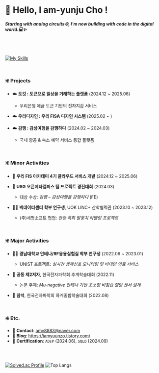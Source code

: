 # 🫧 Hello, I am-yunju Cho !
##### *Starting with analog circuits⚙️, I'm now building with code in the digital world.💻✨*

<br>
<br>

[![My Skills](https://skillicons.dev/icons?i=cpp,ts,js,react,mysql,java,nextjs&theme=light&perline=7)](https://skillicons.dev)

<br>

### ❇️ Projects
  
- ☁️ **토킷 : 토큰으로 일상을 거래하는 플랫폼** (2024.12 ~ 2025.06)
  - 우리은행 예금 토큰 기반의 전자지갑 서비스
    
- ☁️ **우리디자인 : 우리 FISA 디자인 시스템** (2025.02 ~ )

- ☁️ **감행 : 감성여행을 감행하다** (2024.02 ~ 2024.03)
  - 국내 항공 & 숙소 예약 서비스 통합 플랫폼

<br>

### ❇️ Minor Activities

- 🧩 **우리 FIS 아카데미 4기 클라우드 서비스 개발** (2024.12 ~ 2025.06)
  
- 🧩 **USG 오픈메타캠퍼스 팀 프로젝트 경진대회** (2024.03)  
  - 대상 수상: *감행 – 감성여행을 감행하다* (FE)
    
- 🧑‍🔬 **빅데이터센터 학부 연구생**, UOK LINC+ 산학협력관 (2023.10 ~ 2023.12)  
  - (주)세명소프트 협업: *관광 특화 말뭉치 라벨링 프로젝트*

<br>

### ❇️ Major Activities

- 🧑‍🔬 **경남대학교 안테나/RF응용실험실 학부 연구생** (2022.06 ~ 2023.01)  
  - UNIST 프로젝트: *실시간 생체신호 모니터링 및 비대면 의료 서비스*
    
- 📄 **공동 제2저자**, 한국전자파학회 추계학술대회 (2022.11)  
  - 논문 주제: *Mu-negative 안테나 기반 초소형 비침습 혈당 센서 설계*
    
- 📄 **참석**, 한국전자파학회 하계종합학술대회 (2022.08)

<br>

### ❇️ Etc.

- 📧 **Contact**: amy8883@naver.com
- 🧩 **Blog**: https://iamyuunzo.tistory.com/
- 🧩 **Certification**: `ADsP` (2024.06), `SQLD` (2024.09)

<br>
<br>

[![Solved.ac Profile](http://mazassumnida.wtf/api/generate_badge?boj=amy8883)](https://solved.ac/amy8883)
![Top Langs](https://github-readme-stats.vercel.app/api/top-langs/?username=iamyuunzo&layout=compact)

